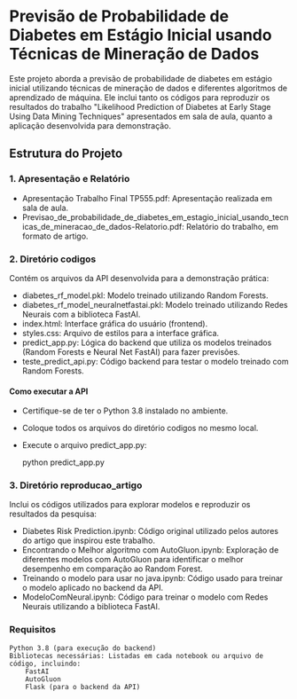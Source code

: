 # Previsão de Probabilidade de Diabetes em Estágio Inicial usando Técnicas de Mineração de Dados

Este projeto aborda a previsão de probabilidade de diabetes em estágio inicial utilizando técnicas de mineração de dados e diferentes algoritmos de aprendizado de máquina. Ele inclui tanto os códigos para reproduzir os resultados do trabalho "Likelihood Prediction of Diabetes at Early Stage Using Data Mining Techniques" apresentados em sala de aula, quanto a aplicação desenvolvida para demonstração.

## Estrutura do Projeto

### 1. Apresentação e Relatório

- Apresentação Trabalho Final TP555.pdf: Apresentação realizada em sala de aula.
- Previsao_de_probabilidade_de_diabetes_em_estagio_inicial_usando_tecnicas_de_mineracao_de_dados-Relatorio.pdf: Relatório do trabalho, em formato de artigo.

### 2. Diretório codigos

Contém os arquivos da API desenvolvida para a demonstração prática:

- diabetes_rf_model.pkl: Modelo treinado utilizando Random Forests.
- diabetes_rf_model_neuralnetfastai.pkl: Modelo treinado utilizando Redes Neurais com a biblioteca FastAI.
- index.html: Interface gráfica do usuário (frontend).
- styles.css: Arquivo de estilos para a interface gráfica.
- predict_app.py: Lógica do backend que utiliza os modelos treinados (Random Forests e Neural Net FastAI) para fazer previsões.
- teste_predict_api.py: Código backend para testar o modelo treinado com Random Forests.

#### Como executar a API

- Certifique-se de ter o Python 3.8 instalado no ambiente.
- Coloque todos os arquivos do diretório codigos no mesmo local.
- Execute o arquivo predict_app.py:

    python predict_app.py

### 3. Diretório reproducao_artigo

Inclui os códigos utilizados para explorar modelos e reproduzir os resultados da pesquisa:

- Diabetes Risk Prediction.ipynb: Código original utilizado pelos autores do artigo que inspirou este trabalho.
- Encontrando o Melhor algoritmo com AutoGluon.ipynb: Exploração de diferentes modelos com AutoGluon para identificar o melhor desempenho em comparação ao Random Forest.
- Treinando o modelo para usar no java.ipynb: Código usado para treinar o modelo aplicado no backend da API.
- ModeloComNeural.ipynb: Código para treinar o modelo com Redes Neurais utilizando a biblioteca FastAI.

### Requisitos

    Python 3.8 (para execução do backend)
    Bibliotecas necessárias: Listadas em cada notebook ou arquivo de código, incluindo:
        FastAI
        AutoGluon
        Flask (para o backend da API)
